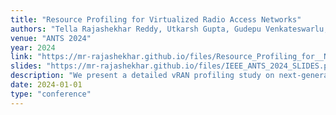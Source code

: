 ```yaml
---
title: "Resource Profiling for Virtualized Radio Access Networks"
authors: "Tella Rajashekhar Reddy, Utkarsh Gupta, Gudepu Venkateswarlu, Venkatarami Reddy Chintapalli, Bheemarjuna Reddy Tamma, Koteswararao Kondepu"
venue: "ANTS 2024"
year: 2024
link: "https://mr-rajashekhar.github.io/files/Resource_Profiling_for__Next_Generation__Radio_Access_Networks.pdf"
slides: "https://mr-rajashekhar.github.io/files/IEEE_ANTS_2024_SLIDES.pdf"
description: "We present a detailed vRAN profiling study on next-generation processors, analyzing the impact of CPU, LLC, memory bandwidth, and energy usage on performance, and showing how resource contention shapes throughput across different vRAN architectures."
date: 2024-01-01
type: "conference"
---
```


